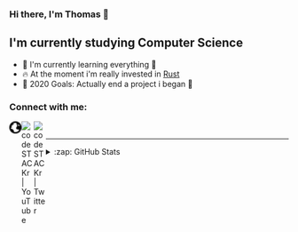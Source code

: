 ### Hi there, I'm Thomas 👋

## I'm currently studying Computer Science

- 🌱 I'm currently learning everything 🙂
- 🔥 At the moment i'm really invested in [Rust](https://www.rust-lang.org/)
- 🥅 2020 Goals: Actually end a project i began 🤣 

### Connect with me:

[<img align="left" alt="codeSTACKr.com" width="22px" src="https://raw.githubusercontent.com/iconic/open-iconic/master/svg/globe.svg" />][website]
[<img align="left" alt="codeSTACKr | YouTube" width="22px" src="https://cdn.jsdelivr.net/npm/simple-icons@v3/icons/youtube.svg" />][youtube]
[<img align="left" alt="codeSTACKr | Twitter" width="22px" src="https://cdn.jsdelivr.net/npm/simple-icons@v3/icons/twitter.svg" />][twitter]

<br />

---

<details>
  <summary>:zap: GitHub Stats</summary>

  <img align="left" alt="mordragt's gitHub stats" src="https://github-readme-stats.vercel.app/api?username=mordragt&show_icons=true&hide_border=true" />

</details>

[website]: https://mordragt.github.io
[twitter]: https://twitter.com/MordragT
[youtube]: https://www.youtube.com/channel/UC6Gwjs460LGyFNmjuTSHsWg?view_as=subscriber